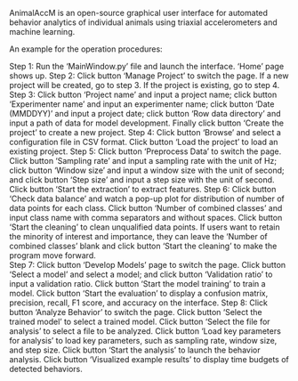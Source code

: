 AnimalAccM is an open-source graphical user interface for automated behavior analytics of individual animals using triaxial accelerometers and machine learning.
  
An example for the operation procedures:

Step 1: Run the ‘MainWindow.py’ file and launch the interface. ‘Home’ page shows up.
Step 2: Click button ‘Manage Project’ to switch the page. If a new project will be created, go to step 3. If the project is existing, go to step 4.
Step 3: Click button ‘Project name’ and input a project name; click button ‘Experimenter name’ and input an experimenter name; click button ‘Date (MMDDYY)’ and input a project date; click button ‘Row data directory’ and input a path of data for model development. Finally click button ‘Create the project’ to create a new project.
Step 4: Click button ‘Browse’ and select a configuration file in CSV format. Click button ‘Load the project’ to load an existing project.
Step 5: Click button ‘Preprocess Data’ to switch the page. Click button ‘Sampling rate’ and input a sampling rate with the unit of Hz; click button ‘Window size’ and input a window size with the unit of second; and click button ‘Step size’ and input a step size with the unit of second. Click button ‘Start the extraction’ to extract features.
Step 6: Click button ‘Check data balance’ and watch a pop-up plot for distribution of number of data points for each class. Click button ‘Number of combined classes’ and input class name with comma separators and without spaces. Click button ‘Start the cleaning’ to clean unqualified data points. If users want to retain the minority of interest and importance, they can leave the ‘Number of combined classes’ blank and click button ‘Start the cleaning’ to make the program move forward.  
Step 7: Click button ‘Develop Models’ page to switch the page. Click button ‘Select a model’ and select a model; and click button ‘Validation ratio’ to input a validation ratio. Click button ‘Start the model training’ to train a model. Click button ‘Start the evaluation’ to display a confusion matrix, precision, recall, F1 score, and accuracy on the interface. 
Step 8: Click button ‘Analyze Behavior’ to switch the page. Click button ‘Select the trained model’ to select a trained model. Click button ‘Select the file for analysis’ to select a file to be analyzed. Click button ‘Load key parameters for analysis’ to load key parameters, such as sampling rate, window size, and step size. Click button ‘Start the analysis’ to launch the behavior analysis. Click button ‘Visualized example results’ to display time budgets of detected behaviors. 
